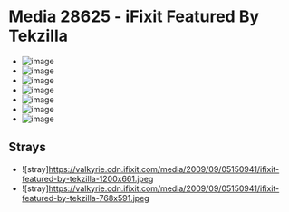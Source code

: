 # Media 28625 - iFixit Featured By Tekzilla

- ![image](https://valkyrie.cdn.ifixit.com/media/2009/09/05150941/ifixit-featured-by-tekzilla.jpeg)
- ![image](https://valkyrie.cdn.ifixit.com/media/2009/09/05150941/ifixit-featured-by-tekzilla-150x150.jpeg)
- ![image](https://valkyrie.cdn.ifixit.com/media/2009/09/05150941/ifixit-featured-by-tekzilla-300x200.jpeg)
- ![image](https://valkyrie.cdn.ifixit.com/media/2009/09/05150941/ifixit-featured-by-tekzilla-600x400.jpeg)
- ![image](https://valkyrie.cdn.ifixit.com/media/2009/09/05150941/ifixit-featured-by-tekzilla-768x512.jpeg)
- ![image](https://valkyrie.cdn.ifixit.com/media/2009/09/05150941/ifixit-featured-by-tekzilla-324x216.jpeg)
- ![image](https://valkyrie.cdn.ifixit.com/media/2009/09/05150941/ifixit-featured-by-tekzilla-450x300.jpeg)

## Strays
- ![stray]https://valkyrie.cdn.ifixit.com/media/2009/09/05150941/ifixit-featured-by-tekzilla-1200x661.jpeg
- ![stray]https://valkyrie.cdn.ifixit.com/media/2009/09/05150941/ifixit-featured-by-tekzilla-768x591.jpeg